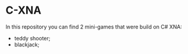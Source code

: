 # C-XNA

In this repository you can find 2 mini-games that were build on C# XNA:
- teddy shooter;
- blackjack;

